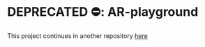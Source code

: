 # DEPRECATED ⛔️: AR-playground

This project continues in another repository [here](https://github.com/Runroom/agumented-reality)

